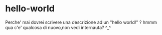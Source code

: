 # hello-world
Perche' mai dovrei scrivere una descrizione ad un "hello world!" ?
hmmm qua c'e' qualcosa di nuovo,non vedi internauta? ^_^
